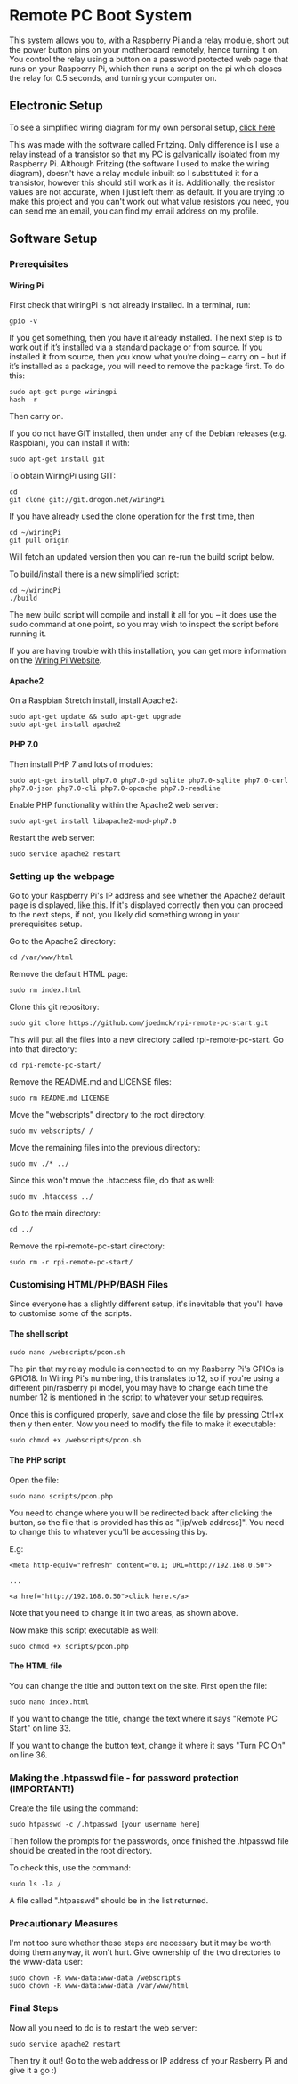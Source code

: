 # Remote PC Boot System

This system allows you to, with a Raspberry Pi and a relay module, short out the power button pins on your motherboard remotely, hence turning it on.
You control the relay using a button on a password protected web page that runs on your Raspberry Pi, which then runs a script on the pi which closes the relay for 0.5 seconds, and turning your computer on.

## Electronic Setup

To see a simplified wiring diagram for my own personal setup, [click here](https://software.jmckinnon.co.uk/files/images/wiring-diagram.png)

This was made with the software called Fritzing. Only difference is I use a relay instead of a transistor so that my PC is galvanically isolated from my Raspberry Pi. Although Fritzing (the software I used to make the wiring diagram), doesn't have a relay module inbuilt so I substituted it for a transistor, however this should still work as it is. Additionally, the resistor values are not accurate, when I just left them as default. If you are trying to make this project and you can't work out what value resistors you need, you can send me an email, you can find my email address on my profile.

## Software Setup
### Prerequisites
#### Wiring Pi
First check that wiringPi is not already installed. In a terminal, run:
```
gpio -v
```
If you get something, then you have it already installed. The next step is to work out if it’s installed via a standard package or from source. If you installed it from source, then you know what you’re doing – carry on – but if it’s installed as a package, you will need to remove the package first. To do this:
```
sudo apt-get purge wiringpi
hash -r
```
Then carry on.

If you do not have GIT installed, then under any of the Debian releases (e.g. Raspbian), you can install it with:
```
sudo apt-get install git
```
To obtain WiringPi using GIT:
```
cd
git clone git://git.drogon.net/wiringPi
```
If you have already used the clone operation for the first time, then
```
cd ~/wiringPi
git pull origin
```
Will fetch an updated version then you can re-run the build script below.

To build/install there is a new simplified script:
```
cd ~/wiringPi
./build
```
The new build script will compile and install it all for you – it does use the sudo command at one point, so you may wish to inspect the script before running it.

If you are having trouble with this installation, you can get more information on the [Wiring Pi Website](http://wiringpi.com/).

#### Apache2
On a Raspbian Stretch install, install Apache2:
```
sudo apt-get update && sudo apt-get upgrade
sudo apt-get install apache2
```
#### PHP 7.0
Then install PHP 7 and lots of modules:
```
sudo apt-get install php7.0 php7.0-gd sqlite php7.0-sqlite php7.0-curl php7.0-json php7.0-cli php7.0-opcache php7.0-readline
```

Enable PHP functionality within the Apache2 web server:
```
sudo apt-get install libapache2-mod-php7.0
```

Restart the web server:
```
sudo service apache2 restart
```

### Setting up the webpage
Go to your Raspberry Pi's IP address and see whether the Apache2 default page is displayed, [like this](http://software.jmckinnon.co.uk/apache/). If it's displayed correctly then you can proceed to the next steps, if not, you likely did something wrong in your prerequisites setup.

Go to the Apache2 directory:
```
cd /var/www/html
```

Remove the default HTML page:
```
sudo rm index.html
```

Clone this git repository:
```
sudo git clone https://github.com/joedmck/rpi-remote-pc-start.git
```

This will put all the files into a new directory called rpi-remote-pc-start. Go into that directory:
```
cd rpi-remote-pc-start/
```

Remove the README.md and LICENSE files:
```
sudo rm README.md LICENSE
```

Move the "webscripts" directory to the root directory:
```
sudo mv webscripts/ /
```

Move the remaining files into the previous directory:
```
sudo mv ./* ../
```

Since this won't move the .htaccess file, do that as well:
```
sudo mv .htaccess ../
```

Go to the main directory:
```
cd ../
```

Remove the rpi-remote-pc-start directory:
```
sudo rm -r rpi-remote-pc-start/
```

### Customising HTML/PHP/BASH Files
Since everyone has a slightly different setup, it's inevitable that you'll have to customise some of the scripts.
#### The shell script
```
sudo nano /webscripts/pcon.sh
```
The pin that my relay module is connected to on my Rasberry Pi's GPIOs is GPIO18. In Wiring Pi's numbering, this translates to 12, so if you're using a different pin/rasberry pi model, you may have to change each time the number 12 is mentioned in the script to whatever your setup requires.

Once this is configured properly, save and close the file by pressing Ctrl+x then y then enter.
Now you need to modify the file to make it executable:
```
sudo chmod +x /webscripts/pcon.sh
```

#### The PHP script
Open the file:
```
sudo nano scripts/pcon.php
```
You need to change where you will be redirected back after clicking the button, so the file that is provided has this as "[ip/web address]". You need to change this to whatever you'll be accessing this by.

E.g:
```
<meta http-equiv="refresh" content="0.1; URL=http://192.168.0.50">

...

<a href="http://192.168.0.50">click here.</a>
```

Note that you need to change it in two areas, as shown above.

Now make this script executable as well:
```
sudo chmod +x scripts/pcon.php
```

#### The HTML file
You can change the title and button text on the site.
First open the file:
```
sudo nano index.html
```
If you want to change the title, change the text where it says "Remote PC Start" on line 33.

If you want to change the button text, change it where it says "Turn PC On" on line 36.

### Making the .htpasswd file - for password protection (IMPORTANT!)

Create the file using the command:
```
sudo htpasswd -c /.htpasswd [your username here]
```
Then follow the prompts for the passwords, once finished the .htpasswd file should be created in the root directory.

To check this, use the command:
```
sudo ls -la /
```

A file called ".htpasswd" should be in the list returned.

### Precautionary Measures
I'm not too sure whether these steps are necessary but it may be worth doing them anyway, it won't hurt.
Give ownership of the two directories to the www-data user:
```
sudo chown -R www-data:www-data /webscripts
sudo chown -R www-data:www-data /var/www/html
```

### Final Steps

Now all you need to do is to restart the web server:
```
sudo service apache2 restart
```
Then try it out! Go to the web address or IP address of your Rasberry Pi and give it a go :)
